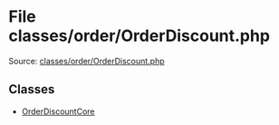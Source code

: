 File classes/order/OrderDiscount.php
=========

Source: [classes/order/OrderDiscount.php](https://github.com/PrestaShop/PrestaShop/blob/1.6.0.11/classes/order/OrderDiscount.php)


Classes
-------

* [OrderDiscountCore](class.OrderDiscountCore.md)

